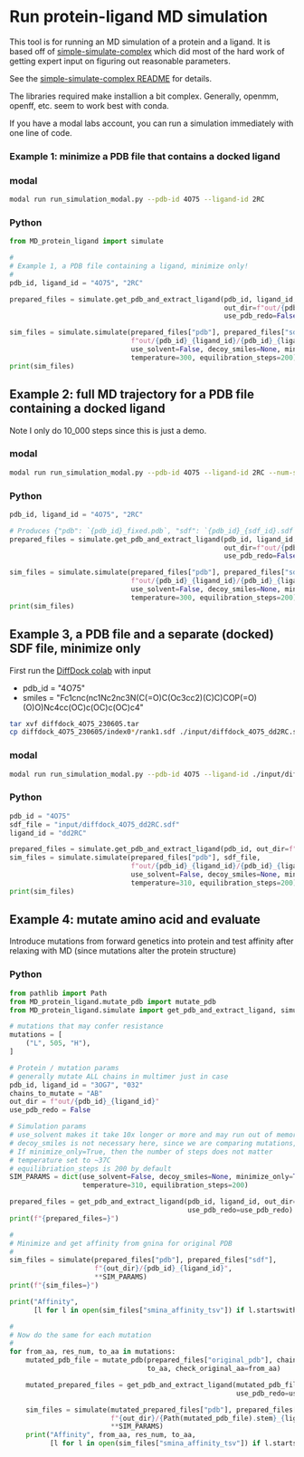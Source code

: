 # Run protein-ligand MD simulation

This tool is for running an MD simulation of a protein and a ligand.
It is based off of [simple-simulate-complex](https://github.com/tdudgeon/simple-simulate-complex)
which did most of the hard work of
getting expert input on figuring out reasonable parameters.

See the
[simple-simulate-complex README](https://github.com/tdudgeon/simple-simulate-complex/blob/master/README.md)
for details.

The libraries required make installion a bit complex.
Generally, openmm, openff, etc. seem to work best with conda.

If you have a modal labs account, you can run a simulation immediately with one line of code.

### Example 1: minimize a PDB file that contains a docked ligand

### modal
```sh
modal run run_simulation_modal.py --pdb-id 4O75 --ligand-id 2RC
```

### Python
```python
from MD_protein_ligand import simulate

#
# Example 1, a PDB file containing a ligand, minimize only!
#
pdb_id, ligand_id = "4O75", "2RC"

prepared_files = simulate.get_pdb_and_extract_ligand(pdb_id, ligand_id,
                                                     out_dir=f"out/{pdb_id}_{ligand_id}",
                                                     use_pdb_redo=False)

sim_files = simulate.simulate(prepared_files["pdb"], prepared_files["sdf"],
                              f"out/{pdb_id}_{ligand_id}/{pdb_id}_{ligand_id}", 10_000,
                              use_solvent=False, decoy_smiles=None, minimize_only=True,
                              temperature=300, equilibration_steps=200)
print(sim_files)
```


## Example 2: full MD trajectory for a PDB file containing a docked ligand

Note I only do 10_000 steps since this is just a demo.

### modal
```sh
modal run run_simulation_modal.py --pdb-id 4O75 --ligand-id 2RC --num-steps 10_000
```

### Python
```python
pdb_id, ligand_id = "4O75", "2RC"

# Produces {"pdb": `{pdb_id}_fixed.pdb`, "sdf": `{pdb_id}_{sdf_id}.sdf`}
prepared_files = simulate.get_pdb_and_extract_ligand(pdb_id, ligand_id,
                                                     out_dir=f"out/{pdb_id}_{ligand_id}",
                                                     use_pdb_redo=False)

sim_files = simulate.simulate(prepared_files["pdb"], prepared_files["sdf"],
                              f"out/{pdb_id}_{ligand_id}/{pdb_id}_{ligand_id}", 10_000,
                              use_solvent=False, decoy_smiles=None, minimize_only=False,
                              temperature=300, equilibration_steps=200)
print(sim_files)
```

## Example 3, a PDB file and a separate (docked) SDF file, minimize only

First run the [DiffDock colab](https://colab.research.google.com/drive/1CTtUGg05-2MtlWmfJhqzLTtkDDaxCDOQ)
with input
- pdb_id = "4O75"
- smiles = "Fc1cnc(nc1Nc2nc3N(C(=O)C(Oc3cc2)(C)C)COP(=O)(O)O)Nc4cc(OC)c(OC)c(OC)c4"

```sh
tar xvf diffdock_4O75_230605.tar
cp diffdock_4O75_230605/index0*/rank1.sdf ./input/diffdock_4O75_dd2RC.sdf
```

### modal
```sh
modal run run_simulation_modal.py --pdb-id 4O75 --ligand-id ./input/diffdock_4O75_dd2RC.sdf
```

### Python
```python
pdb_id = "4O75"
sdf_file = "input/diffdock_4O75_dd2RC.sdf"
ligand_id = "dd2RC"

prepared_files = simulate.get_pdb_and_extract_ligand(pdb_id, out_dir=f"out/{pdb_id}_{ligand_id}")
sim_files = simulate.simulate(prepared_files["pdb"], sdf_file,
                              f"out/{pdb_id}_{ligand_id}/{pdb_id}_{ligand_id}", None,
                              use_solvent=False, decoy_smiles=None, minimize_only=True,
                              temperature=310, equilibration_steps=200)
print(sim_files)
```

## Example 4: mutate amino acid and evaluate

Introduce mutations from forward genetics into protein
and test affinity after relaxing with MD
(since mutations alter the protein structure)

### Python

```python
from pathlib import Path
from MD_protein_ligand.mutate_pdb import mutate_pdb
from MD_protein_ligand.simulate import get_pdb_and_extract_ligand, simulate

# mutations that may confer resistance
mutations = [
    ("L", 505, "H"),
]

# Protein / mutation params
# generally mutate ALL chains in multimer just in case
pdb_id, ligand_id = "3OG7", "032"
chains_to_mutate = "AB"
out_dir = f"out/{pdb_id}_{ligand_id}"
use_pdb_redo = False

# Simulation params
# use_solvent makes it take 10x longer or more and may run out of memory
# decoy_smiles is not necessary here, since we are comparing mutations, not ligands
# If minimize_only=True, then the number of steps does not matter
# temperature set to ~37C
# equilibriation_steps is 200 by default
SIM_PARAMS = dict(use_solvent=False, decoy_smiles=None, minimize_only=True, num_steps=None,
                  temperature=310, equilibration_steps=200)

prepared_files = get_pdb_and_extract_ligand(pdb_id, ligand_id, out_dir=out_dir,
                                            use_pdb_redo=use_pdb_redo)
print(f"{prepared_files=}")

#
# Minimize and get affinity from gnina for original PDB
#
sim_files = simulate(prepared_files["pdb"], prepared_files["sdf"],
                     f"{out_dir}/{pdb_id}_{ligand_id}",
                     **SIM_PARAMS)
print(f"{sim_files=}")

print("Affinity",
      [l for l in open(sim_files["smina_affinity_tsv"]) if l.startswith("min")][0])

#
# Now do the same for each mutation
#
for from_aa, res_num, to_aa in mutations:
    mutated_pdb_file = mutate_pdb(prepared_files["original_pdb"], chains_to_mutate, res_num,
                                  to_aa, check_original_aa=from_aa)

    mutated_prepared_files = get_pdb_and_extract_ligand(mutated_pdb_file, out_dir=out_dir,
                                                        use_pdb_redo=use_pdb_redo)

    sim_files = simulate(mutated_prepared_files["pdb"], prepared_files["sdf"],
                         f"{out_dir}/{Path(mutated_pdb_file).stem}_{ligand_id}",
                         **SIM_PARAMS)
    print("Affinity", from_aa, res_num, to_aa,
          [l for l in open(sim_files["smina_affinity_tsv"]) if l.startswith("min")][0])

```